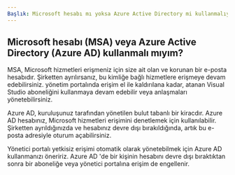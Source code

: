 ```yaml
---
Başlık: Microsoft hesabı mı yoksa Azure Active Directory mi kullanmalıyım? Açıklama: yönetici hem MSA hem de Azure AD hesabına sahiptir, ancak hangisini kullanacağınızı bilmez. Konu: MS. assetid: 8cb1b018-b97a-42e9-a71e-68e60cb8cec1 Yazar: CaityBuschlen MS. Author: cabuschl MS. Date: 06/02/2021 User. Type: admin Tags: Subscription. Type: VL, Cloud, Retail, partner sap.id: 17a2bf94-0d03-2629-dfd8-e8935f9126ec dahil.
---
```


## <a name="should-i-use-microsoft-account-msa-or-azure-active-directory-azure-ad"></a>Microsoft hesabı (MSA) veya Azure Active Directory (Azure AD) kullanmalı mıyım?

MSA, Microsoft hizmetleri erişmeniz için size ait olan ve korunan bir e-posta hesabıdır. Şirketten ayrılırsanız, bu kimliğe bağlı hizmetlere erişmeye devam edebilirsiniz. yönetim portalında erişim el ile kaldırılana kadar, atanan Visual Studio aboneliğini kullanmaya devam edebilir veya anlaşmaları yönetebilirsiniz.

Azure AD, kuruluşunuz tarafından yönetilen bulut tabanlı bir kiracdır. Azure AD hesabınız, Microsoft hizmetleri erişimini denetlemek için kullanılabilir. Şirketten ayrıldığınızda ve hesabınız devre dışı bırakıldığında, artık bu e-posta adresiyle oturum açabilirsiniz.

Yönetici portalı yetkisiz erişimi otomatik olarak yönetebilmek için Azure AD kullanmanızı öneririz. Azure AD 'de bir kişinin hesabını devre dışı bıraktıktan sonra bir aboneliğe veya yönetici portalına erişim de engellenir. 
